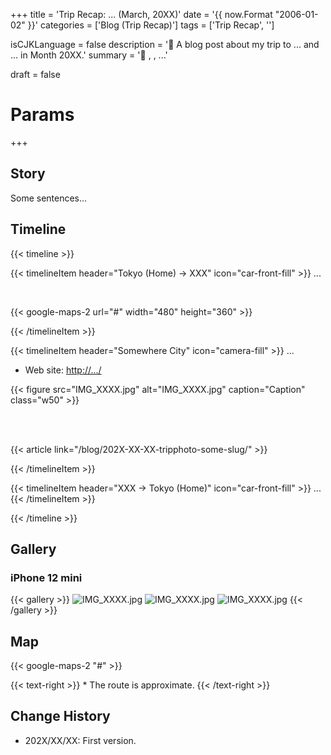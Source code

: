 +++
title = 'Trip Recap: ... (March, 20XX)'
date = '{{ now.Format "2006-01-02" }}'
categories = ['Blog (Trip Recap)']
tags = ['Trip Recap', '<Prefecture>']

isCJKLanguage = false
description = '🚙 A blog post about my trip to ... and ... in Month 20XX.'
summary = '📍 <Place1>, <Place2>, ...'

draft = false

# Params
+++


## Story

Some sentences...


## Timeline

{{< timeline >}}


{{< timelineItem
    header="Tokyo (Home) → XXX"
    icon="car-front-fill" >}}
...

<br>

{{< google-maps-2
    url="#"
    width="480"
    height="360"
    >}}

{{< /timelineItem >}}


{{< timelineItem
    header="Somewhere City"
    icon="camera-fill"
    >}}
...

<ul>
    <li>Web site: <a href="#" target="_blank">http://.../</a></li>
</ul>

{{< figure
    src="IMG_XXXX.jpg"
    alt="IMG_XXXX.jpg"
    caption="Caption"
    class="w50"
    >}}

<br>
<br>

{{< article link="/blog/202X-XX-XX-tripphoto-some-slug/" >}}

{{< /timelineItem >}}


{{< timelineItem
    header="XXX → Tokyo (Home)"
    icon="car-front-fill"
    >}}
...
{{< /timelineItem >}}


{{< /timeline >}}


## Gallery

### iPhone 12 mini

{{< gallery >}}
<img src="IMG_XXXX.jpg" alt="IMG_XXXX.jpg" class="grid-w33" />
<img src="IMG_XXXX.jpg" alt="IMG_XXXX.jpg" class="grid-w33" />
<img src="IMG_XXXX.jpg" alt="IMG_XXXX.jpg" class="grid-w33" />
{{< /gallery >}}


## Map

{{< google-maps-2 "#" >}}

{{< text-right >}}
\* The route is approximate.
{{< /text-right >}}


## Change History

- 202X/XX/XX: First version.
